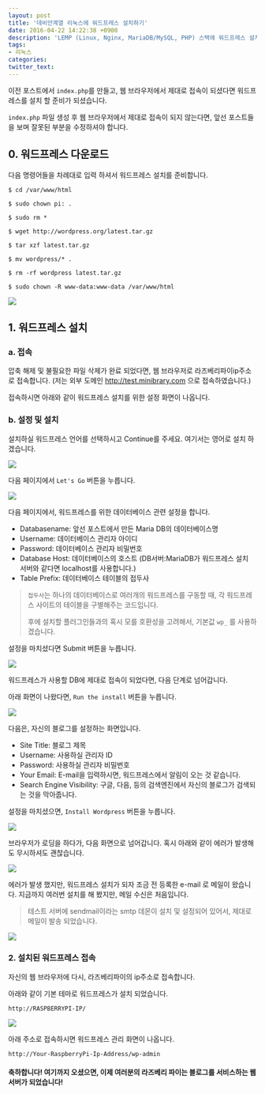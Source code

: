```yaml
---
layout: post
title: '데비안계열 리눅스에 워드프레스 설치하기'
date: 2016-04-22 14:22:38 +0900
description: 'LEMP (Linux, Nginx, MariaDB/MySQL, PHP) 스택에 워드프레스 설치'
tags:
- 리눅스
categories:
twitter_text:
---
```


이전 포스트에서 `index.php`를 만들고, 웹 브라우저에서 제대로 접속이 되셨다면 워드프레스를 설치 할 준비가 되셨습니다.

`index.php` 파일 생성 후 웹 브라우저에서 제대로 접속이 되지 않는다면, 앞선 포스트들을 보며 잘못된 부분을 수정하셔야 합니다.

## 0. 워드프레스 다운로드

다음 명령어들을 차례대로 입력 하셔서 워드프레스 설치를 준비합니다.

```
$ cd /var/www/html
```

```
$ sudo chown pi: .
```

```
$ sudo rm *
```

```
$ wget http://wordpress.org/latest.tar.gz
```

```
$ tar xzf latest.tar.gz
```

```
$ mv wordpress/* .
```

```
$ rm -rf wordpress latest.tar.gz
```

```
$ sudo chown -R www-data:www-data /var/www/html
```

<a href="https://googledrive.com/host/0Bw2KEQNBe4nMZW91OWJNZ2lmX0k/img20160423-001.png" data-lightbox="27"><img src="https://googledrive.com/host/0Bw2KEQNBe4nMZW91OWJNZ2lmX0k/img20160423-001.png"></a>

## 1. 워드프레스 설치

### a. 접속

압축 해제 및 불필요한 파일 삭제가 완료 되었다면, 웹 브라우저로 라즈베리파이ip주소로 접속합니다. (저는 외부 도메인 http://test.minibrary.com 으로 접속하였습니다.)

접속하시면 아래와 같이 워드프레스 설치를 위한 설정 화면이 나옵니다.

### b. 설정 및 설치

설치하실 워드프레스 언어를 선택하시고 Continue를 주세요. 여기서는 영어로 설치 하겠습니다.

<a href="https://googledrive.com/host/0Bw2KEQNBe4nMZW91OWJNZ2lmX0k/img20160423-002.png" data-lightbox="27"><img src="https://googledrive.com/host/0Bw2KEQNBe4nMZW91OWJNZ2lmX0k/img20160423-002.png"></a>

다음 페이지에서 `Let's Go` 버튼을 누릅니다.

<a href="https://googledrive.com/host/0Bw2KEQNBe4nMZW91OWJNZ2lmX0k/img20160423-003.png" data-lightbox="27"><img src="https://googledrive.com/host/0Bw2KEQNBe4nMZW91OWJNZ2lmX0k/img20160423-003.png"></a>

다음 페이지에서, 워드프레스를 위한 데이터베이스 관련 설정을 합니다.

* Databasename: 앞선 포스트에서 만든 Maria DB의 데이터베이스명
* Username: 데이터베이스 관리자 아이디
* Password: 데이터베이스 관리자 비밀번호
* Database Host: 데이터베이스의 호스트 (DB서버:MariaDB가 워드프레스 설치 서버와 같다면 localhost를 사용합니다.)
* Table Prefix: 데이터베이스 테이블의 접두사

> `접두사`는 하나의 데이터베이스로 여러개의 워드프레스를 구동할 때, 각 워드프레스 사이트의 테이블을 구별해주는 코드입니다.
>
> 후에 설치할 플러그인들과의 혹시 모를 호환성을 고려해서, 기본값 `wp_` 를 사용하겠습니다.

설정을 마치셨다면 Submit 버튼을 누릅니다.

<a href="https://googledrive.com/host/0Bw2KEQNBe4nMZW91OWJNZ2lmX0k/img201600423-004.png" data-lightbox="27"><img src="https://googledrive.com/host/0Bw2KEQNBe4nMZW91OWJNZ2lmX0k/img20160423-004.png"></a>

워드프레스가 사용할 DB에 제대로 접속이 되었다면, 다음 단계로 넘어갑니다.

아래 화면이 나왔다면, `Run the install` 버튼을 누릅니다.

<a href="https://googledrive.com/host/0Bw2KEQNBe4nMZW91OWJNZ2lmX0k/img201600423-005.png" data-lightbox="27"><img src="https://googledrive.com/host/0Bw2KEQNBe4nMZW91OWJNZ2lmX0k/img20160423-005.png"></a>

다음은, 자신의 블로그를 설정하는 화면입니다.

* Site Title: 블로그 제목
* Username: 사용하실 관리자 ID
* Password: 사용하실 관리자 비밀번호
* Your Email: E-mail을 입력하시면, 워드프레스에서 알림이 오는 것 같습니다.
* Search Engine Visibility: 구글, 다음, 등의 검색엔진에서 자신의 블로그가 검색되는 것을 막아줍니다.

설정을 마치셨으면, `Install Wordpress` 버튼을 누릅니다.

<a href="https://googledrive.com/host/0Bw2KEQNBe4nMZW91OWJNZ2lmX0k/img201600423-006.png" data-lightbox="27"><img src="https://googledrive.com/host/0Bw2KEQNBe4nMZW91OWJNZ2lmX0k/img20160423-006.png"></a>

브라우저가 로딩을 하다가, 다음 화면으로 넘어갑니다. 혹시 아래와 같이 에러가 발생해도 무시하셔도 괜찮습니다.

<a href="https://googledrive.com/host/0Bw2KEQNBe4nMZW91OWJNZ2lmX0k/img201600423-007.png" data-lightbox="27"><img src="https://googledrive.com/host/0Bw2KEQNBe4nMZW91OWJNZ2lmX0k/img20160423-007.png"></a>

에러가 발생 했지만, 워드프레스 설치가 되자 조금 전 등록한 e-mail 로 메일이 왔습니다.
지금까지 여러번 설치를 해 봤지만, 메일 수신은 처음입니다.

> 테스트 서버에 sendmail이라는 smtp 데몬이 설치 및 설정되어 있어서, 제대로 메일이 발송 되었습니다.

<a href="https://googledrive.com/host/0Bw2KEQNBe4nMZW91OWJNZ2lmX0k/img201600423-008.png" data-lightbox="27"><img src="https://googledrive.com/host/0Bw2KEQNBe4nMZW91OWJNZ2lmX0k/img20160423-008.png"></a>

### 2. 설치된 워드프레스 접속

자신의 웹 브라우저에 다시, 라즈베리파이의 ip주소로 접속합니다.

아래와 같이 기본 테마로 워드프레스가 설치 되었습니다.

```
http://RASPBERRYPI-IP/
```

<a href="https://googledrive.com/host/0Bw2KEQNBe4nMZW91OWJNZ2lmX0k/img201600423-009.png" data-lightbox="27"><img src="https://googledrive.com/host/0Bw2KEQNBe4nMZW91OWJNZ2lmX0k/img20160423-009.png"></a>

아래 주소로 접속하시면 워드프레스 관리 화면이 나옵니다.

```
http://Your-RaspberryPi-Ip-Address/wp-admin
```

#### 축하합니다! 여기까지 오셨으면, 이제 여러분의 라즈베리 파이는 블로그를 서비스하는 웹 서버가 되었습니다!
